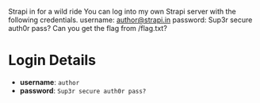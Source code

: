 Strapi in for a wild ride
You can log into my own Strapi server with the following credentials.
username: author@strapi.in
password: Sup3r secure auth0r pass?
Can you get the flag from /flag.txt?


# Login Details

- **username**: `author`
- **password**: `Sup3r secure auth0r pass?`
